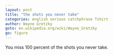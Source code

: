```yaml
---
layout: post
title: "the shots you never take"
categories: english serious catchphrase Tshirt
author: Wayne Gretzky
goto: en.wikipedia.org/wiki/Wayne_Gretzky
go: figure
---
```


You miss 100 percent of the shots you never take.
